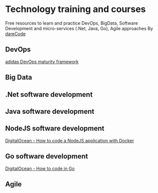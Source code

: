 # Technology training and courses
Free resources to learn and practice DevOps, BigData, Software Development and micro-services (.Net, Java, Go), Agile approaches 
By [dareCode](https://www.darecode.com)

## DevOps

[adidas DevOps maturity framework](https://github.com/adidas/adidas-devops-maturity-framework/blob/master/framework/dmii.md)

## Big Data

## .Net software development

## Java software development

## NodeJS software development

[DigitalOcean - How to code a NodeJS application with Docker](https://www.digitalocean.com/community/tutorials/how-to-build-a-node-js-application-with-docker)


## Go software development

[DigitalOcean - How to code in Go](https://www.digitalocean.com/community/tutorial_series/how-to-code-in-go)


## Agile
